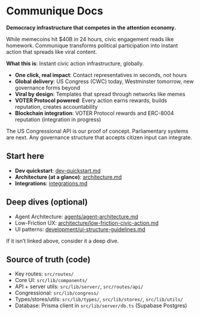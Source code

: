 # Communique Docs

**Democracy infrastructure that competes in the attention economy.**

While memecoins hit $40B in 24 hours, civic engagement reads like homework. Communique transforms political participation into instant action that spreads like viral content.

**What this is**: Instant civic action infrastructure, globally.

- **One click, real impact**: Contact representatives in seconds, not hours
- **Global delivery**: US Congress (CWC) today, Westminster tomorrow, new governance forms beyond
- **Viral by design**: Templates that spread through networks like memes
- **VOTER Protocol powered**: Every action earns rewards, builds reputation, creates accountability
- **Blockchain integration**: VOTER Protocol rewards and ERC-8004 reputation (integration in progress)

The US Congressional API is our proof of concept. Parliamentary systems are next. Any governance structure that accepts citizen input can integrate.

## Start here

- **Dev quickstart**: [dev-quickstart.md](./dev-quickstart.md)
- **Architecture (at a glance)**: [architecture.md](./architecture.md)
- **Integrations**: [integrations.md](./integrations.md)

## Deep dives (optional)

- Agent Architecture: [agents/agent-architecture.md](./agents/agent-architecture.md)
- Low-Friction UX: [architecture/low-friction-civic-action.md](./architecture/low-friction-civic-action.md)
- UI patterns: [development/ui-structure-guidelines.md](./development/ui-structure-guidelines.md)

If it isn’t linked above, consider it a deep dive.

## Source of truth (code)

- Key routes: `src/routes/`
- Core UI: `src/lib/components/`
- API + server utils: `src/lib/server/`, `src/routes/api/`
- Congressional: `src/lib/congress/`
- Types/stores/utils: `src/lib/types/`, `src/lib/stores/`, `src/lib/utils/`
- Database: Prisma client in `src/lib/server/db.ts` (Supabase Postgres)
